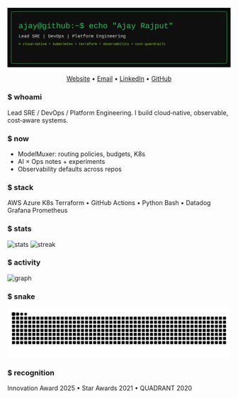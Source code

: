 
<!-- Ajay Rajput — Minimal Terminal Theme -->

<p align="center">
  <img src="./assets/banners/header-terminal.svg" alt="Ajay Rajput terminal banner" />
</p>

<p align="center">
  <a href="https://ajayrajput.link">Website</a> •
  <a href="mailto:iamapsrajput@outlook.com">Email</a> •
  <a href="https://www.linkedin.com/in/iamapsrajput/">LinkedIn</a> •
  <a href="https://github.com/iamapsrajput">GitHub</a>
</p>

### $ whoami
Lead SRE / DevOps / Platform Engineering. I build cloud‑native, observable, cost‑aware systems.

### $ now
- ModelMuxer: routing policies, budgets, K8s
- AI × Ops notes + experiments
- Observability defaults across repos

### $ stack
AWS Azure K8s Terraform • GitHub Actions • Python Bash • Datadog Grafana Prometheus

### $ stats
![stats](https://github-readme-stats.vercel.app/api?username=iamapsrajput&show_icons=true&theme=transparent&hide_border=true)
![streak](https://streak-stats.demolab.com?user=iamapsrajput&theme=dark&hide_border=true)

### $ activity
![graph](https://github-readme-activity-graph.vercel.app/graph?username=iamapsrajput&theme=github-compact&hide_border=true)

### $ snake
![snake](https://raw.githubusercontent.com/iamapsrajput/iamapsrajput/output/github-contribution-grid-snake.svg)

### $ recognition
Innovation Award 2025 • Star Awards 2021 • QUADRANT 2020
